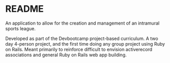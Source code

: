 # README

An application to allow for the creation and management of an intramural sports league.

Developed as part of the Devbootcamp project-based curriculum. A two day 4-person project, and the first time doing any group project using Ruby on Rails. Meant primarily to reinforce difficult to envision activerecord associations and general Ruby on Rails web app building.
